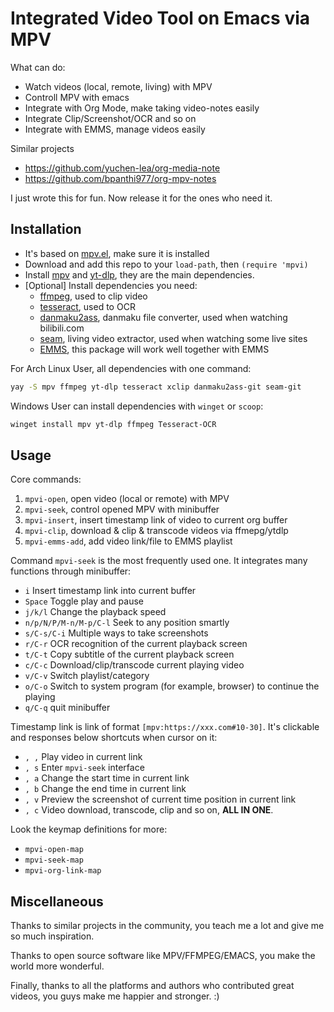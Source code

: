 # Integrated Video Tool on Emacs via MPV

What can do:
- Watch videos (local, remote, living) with MPV
- Controll MPV with emacs
- Integrate with Org Mode, make taking video-notes easily
- Integrate Clip/Screenshot/OCR and so on
- Integrate with EMMS, manage videos easily

Similar projects
- https://github.com/yuchen-lea/org-media-note
- https://github.com/bpanthi977/org-mpv-notes

I just wrote this for fun. Now release it for the ones who need it.

## Installation

- It's based on [mpv.el](https://github.com/kljohann/mpv.el), make sure it is installed
- Download and add this repo to your `load-path`, then `(require 'mpvi)`
- Install [mpv](https://mpv.io/) and [yt-dlp](https://github.com/yt-dlp/yt-dlp), they are the main dependencies.
- [Optional] Install dependencies you need:
  + [ffmpeg](https://ffmpeg.org/), used to clip video
  + [tesseract](https://github.com/tesseract-ocr/tesseract), used to OCR
  + [danmaku2ass](https://github.com/m13253/danmaku2ass), danmaku file converter, used when watching bilibili.com
  + [seam](https://github.com/Borber/seam), living video extractor, used when watching some live sites
  + [EMMS](https://www.gnu.org/software/emms/), this package will work well together with EMMS

For Arch Linux User, all dependencies with one command:
```sh
yay -S mpv ffmpeg yt-dlp tesseract xclip danmaku2ass-git seam-git
```

Windows User can install dependencies with `winget` or `scoop`:
```sh
winget install mpv yt-dlp ffmpeg Tesseract-OCR
```

## Usage

Core commands:
1. `mpvi-open`, open video (local or remote) with MPV
2. `mpvi-seek`, control opened MPV with minibuffer
3. `mpvi-insert`, insert timestamp link of video to current org buffer
4. `mpvi-clip`, download & clip & transcode videos via ffmepg/ytdlp
5. `mpvi-emms-add`, add video link/file to EMMS playlist

Command `mpvi-seek` is the most frequently used one. It integrates many functions through minibuffer:
- `i` Insert timestamp link into current buffer
- `Space` Toggle play and pause
- `j/k/l` Change the playback speed
- `n/p/N/P/M-n/M-p/C-l` Seek to any position smartly
- `s/C-s/C-i` Multiple ways to take screenshots
- `r/C-r` OCR recognition of the current playback screen
- `t/C-t` Copy subtitle of the current playback screen
- `c/C-c` Download/clip/transcode current playing video
- `v/C-v` Switch playlist/category
- `o/C-o` Switch to system program (for example, browser) to continue the playing
- `q/C-q` quit minibuffer

Timestamp link is link of format `[mpv:https://xxx.com#10-30]`. It's clickable and responses below shortcuts when cursor on it:
- `, ,` Play video in current link
- `, s` Enter `mpvi-seek` interface
- `, a` Change the start time in current link
- `, b` Change the end time in current link
- `, v` Preview the screenshot of current time position in current link
- `, c` Video download, transcode, clip and so on, **ALL IN ONE**.

Look the keymap definitions for more:
- `mpvi-open-map`
- `mpvi-seek-map`
- `mpvi-org-link-map`

## Miscellaneous

Thanks to similar projects in the community, you teach me a lot and give me so much inspiration.

Thanks to open source software like MPV/FFMPEG/EMACS, you make the world more wonderful.

Finally, thanks to all the platforms and authors who contributed great videos, you guys make me happier and stronger. :)
